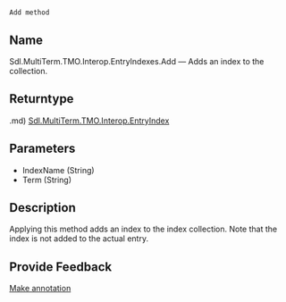 

# 
    Add method




## Name

Sdl.MultiTerm.TMO.Interop.EntryIndexes.Add —          Adds an index to the collection.



## Returntype
.md)
[Sdl.MultiTerm.TMO.Interop.EntryIndex](Sdl.MultiTerm.TMO.Interop.EntryIndex.md)



## Parameters

* IndexName (String)
* Term (String)




## Description



Applying this method adds an index to the index collection. Note that the index is not added to the actual entry.



## Provide Feedback

[Make annotation](mailto:sdk-feedback@sdl.com&amp;subject=Reference%20for%20Sdl.MultiTerm.TMO.Interop.EntryIndexes.Add)

